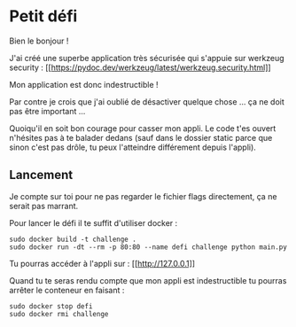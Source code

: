 # Petit défi 

Bien le bonjour !

J'ai créé une superbe application très sécurisée qui s'appuie sur werkzeug security : [[https://pydoc.dev/werkzeug/latest/werkzeug.security.html]]

Mon application est donc indestructible !

Par contre je crois que j'ai oublié de désactiver quelque chose ... ça ne doit pas être important ...

Quoiqu'il en soit bon courage pour casser mon appli. Le code t'es ouvert n'hésites pas à te balader dedans (sauf dans le dossier static parce que sinon c'est pas drôle, tu peux l'atteindre différement depuis l'appli).

## Lancement

Je compte sur toi pour ne pas regarder le fichier flags directement, ça ne serait pas marrant.

Pour lancer le défi il te suffit d'utiliser docker :
```
sudo docker build -t challenge .
sudo docker run -dt --rm -p 80:80 --name defi challenge python main.py
```

Tu pourras accéder à l'appli sur :
[[http://127.0.0.1]]

Quand tu te seras rendu compte que mon appli est indestructible tu pourras arrêter le conteneur en faisant :
```
sudo docker stop defi
sudo docker rmi challenge
```